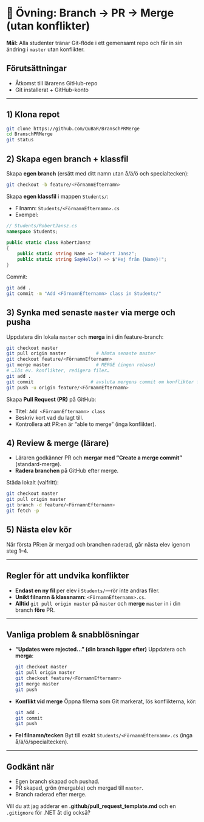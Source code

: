 ﻿
# 🧪 Övning: Branch → PR → **Merge** (utan konflikter)

**Mål:** Alla studenter tränar Git-flöde i ett gemensamt repo och får in sin ändring i `master` utan konflikter.

## Förutsättningar

* Åtkomst till lärarens GitHub-repo
* Git installerat + GitHub-konto

---

## 1) Klona repot

```bash
git clone https://github.com/QuBaR/BranschPRMerge
cd BranschPRMerge
git status
```

## 2) Skapa egen branch + klassfil

Skapa **egen branch** (ersätt med ditt namn utan å/ä/ö och specialtecken):

```bash
git checkout -b feature/<FörnamnEfternamn>
```

Skapa **egen klassfil** i mappen `Students/`:

* Filnamn: `Students/<FörnamnEfternamn>.cs`
* Exempel:

```csharp
// Students/RobertJansz.cs
namespace Students;

public static class RobertJansz
{
    public static string Name => "Robert Jansz";
    public static string SayHello() => $"Hej från {Name}!";
}
```

Commit:

```bash
git add .
git commit -m "Add <FörnamnEfternamn> class in Students/"
```

## 3) Synka med senaste `master` via **merge** och pusha

Uppdatera din lokala `master` och **merga** in i din feature-branch:

```bash
git checkout master
git pull origin master           # hämta senaste master
git checkout feature/<FörnamnEfternamn>
git merge master                 # MERGE (ingen rebase)
# …lös ev. konflikter, redigera filer…
git add .
git commit                     # avsluta mergens commit om konflikter fanns
git push -u origin feature/<FörnamnEfternamn>
```

Skapa **Pull Request (PR)** på GitHub:

* Titel: `Add <FörnamnEfternamn> class`
* Beskriv kort vad du lagt till.
* Kontrollera att PR:en är “able to merge” (inga konflikter).

## 4) Review & merge (lärare)

* Läraren godkänner PR och **mergar med “Create a merge commit”** (standard-merge).
* **Radera branchen** på GitHub efter merge.

Städa lokalt (valfritt):

```bash
git checkout master
git pull origin master
git branch -d feature/<FörnamnEfternamn>
git fetch -p
```

## 5) Nästa elev kör

När första PR:en är mergad och branchen raderad, går nästa elev igenom steg 1–4.

---

## Regler för att undvika konflikter

* **Endast en ny fil** per elev i `Students/`—rör inte andras filer.
* **Unikt filnamn & klassnamn**: `<FörnamnEfternamn>.cs`.
* **Alltid** `git pull origin master` på `master` och **merge** `master` in i din branch **före** PR.

---

## Vanliga problem & snabblösningar

* **“Updates were rejected…” (din branch ligger efter)**
  Uppdatera och **merga**:

  ```bash
  git checkout master
  git pull origin master
  git checkout feature/<FörnamnEfternamn>
  git merge master
  git push
  ```
* **Konflikt vid merge**
  Öppna filerna som Git markerat, lös konflikterna, kör:

  ```bash
  git add .
  git commit
  git push
  ```
* **Fel filnamn/tecken**
  Byt till exakt `Students/<FörnamnEfternamn>.cs` (inga å/ä/ö/specialtecken).

---

## Godkänt när

* Egen branch skapad och pushad.
* PR skapad, grön (mergable) och mergad till `master`.
* Branch raderad efter merge.

Vill du att jag adderar en **.github/pull_request_template.md** och en `.gitignore` för .NET åt dig också?

